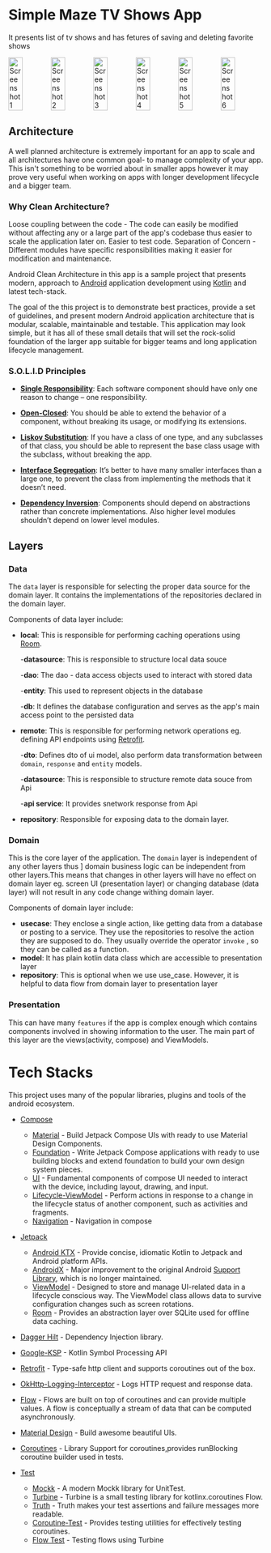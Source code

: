 # Simple Maze TV Shows App 

It presents list of tv shows and has fetures of saving and deleting favorite shows


<!-- ![rsz_1home](https://user-images.githubusercontent.com/65661628/210328313-474a6c50-7522-41e1-aca9-4edf1e571428.png)
![rsz_list](https://user-images.githubusercontent.com/65661628/210328324-22688261-3b3c-4af9-8797-5fd537d63022.png)
![rsz_search](https://user-images.githubusercontent.com/65661628/210328327-2c4496a7-e371-49e8-aeb2-9409b964f1d2.png)
![rsz_1detail](https://user-images.githubusercontent.com/65661628/210328992-7716600b-e534-4297-937b-b065cd44da11.png)
![rsz_favorite](https://user-images.githubusercontent.com/65661628/210328321-3de92342-7daa-476e-b819-c2b6502a880b.png) -->
<div style="display: flex; justify-content: center;">
  <img src="https://user-images.githubusercontent.com/65661628/210328313-474a6c50-7522-41e1-aca9-4edf1e571428.png" alt="Screenshot 1" style="width: 33%;" />
  <img src="https://user-images.githubusercontent.com/65661628/210328324-22688261-3b3c-4af9-8797-5fd537d63022.png)" alt="Screenshot 2" style="width: 33%;" />
  <img src="https://user-images.githubusercontent.com/65661628/210328327-2c4496a7-e371-49e8-aeb2-9409b964f1d2.png)" alt="Screenshot 3" style="width: 33%;" />
  <img src="https://user-images.githubusercontent.com/65661628/210328992-7716600b-e534-4297-937b-b065cd44da11.png)" alt="Screenshot 4" style="width: 33%;" />
  <img src="https://user-images.githubusercontent.com/65661628/210328321-3de92342-7daa-476e-b819-c2b6502a880b.png" alt="Screenshot 5" style="width: 33%;" />
  <img src="[img/img6.png](https://github.com/Txy822/TV-Shows-App-Challenge/assets/65661628/499e5733-e4fc-4c24-868c-986abe74ac82)" alt="Screenshot 6" style="width: 33%;" />
  </div>


## Architecture 
A well planned architecture is extremely important for an app to scale and all architectures have one common goal- to manage complexity of your app. This isn't something to be worried about in smaller apps however it may prove very useful when working on apps with longer development lifecycle and a bigger team.

### Why Clean Architecture?
Loose coupling between the code - The code can easily be modified without affecting any or a large part of the app's codebase thus easier to scale the application later on.
Easier to test code.
Separation of Concern - Different modules have specific responsibilities making it easier for modification and maintenance.



Android Clean Architecture in this app is a sample project that presents modern, approach to [Android](https://www.android.com/) application development using [Kotlin](https://kotlinlang.org/) and latest tech-stack.

The goal of the this project is to demonstrate best practices, provide a set of guidelines, and present modern Android
application architecture that is modular, scalable, maintainable and testable. This application may look simple, but it
has all of these small details that will set the rock-solid foundation of the larger app suitable for bigger teams and
long application lifecycle management.

### S.O.L.I.D Principles

- [__Single Responsibility__](https://en.wikipedia.org/wiki/Single-responsibility_principle): Each software component should have only one reason to change – one responsibility.

- [__Open-Closed__](https://en.wikipedia.org/wiki/Open%E2%80%93closed_principle#:~:text=In%20object%2Doriented%20programming%2C%20the,without%20modifying%20its%20source%20code.): You should be able to extend the behavior of a component, without breaking its usage, or modifying its extensions.

- [__Liskov Substitution__](https://en.wikipedia.org/wiki/Liskov_substitution_principle): If you have a class of one type, and any subclasses of that class, you should be able to represent the base class usage with the subclass, without breaking the app.

- [__Interface Segregation__](https://en.wikipedia.org/wiki/Interface_segregation_principle): It’s better to have many smaller interfaces than a large one, to prevent the class from implementing the methods that it doesn’t need.

- [__Dependency Inversion__](https://en.wikipedia.org/wiki/Dependency_inversion_principle): Components should depend on abstractions rather than concrete implementations. Also higher level modules shouldn’t depend on lower level modules.


## Layers

### Data
The ```data``` layer is responsible for selecting the proper data source for the domain layer. It contains the implementations of the repositories declared in the domain layer.

Components of data layer include:

- __local__: This is responsible for performing caching operations using [Room](https://developer.android.com/training/data-storage/room).
 
  -__datasource__: This is responsible to structure local data souce
 
  -__dao__: The dao - data access objects used to interact with stored data
  
  -__entity__: This used to represent objects in the database 
  
  -__db__:  It defines the database configuration and serves as the app's main access point to the persisted data

- __remote__: This is responsible for performing network operations eg. defining API endpoints using [Retrofit](https://square.github.io/retrofit/).
 
  -__dto__: Defines dto of ui model, also perform data transformation between ```domain```, ```response``` and ```entity``` models.
  
  -__datasource__: This is responsible to structure remote data souce from Api
   
  -__api service__: It provides  snetwork response  from Api

- __repository__: Responsible for exposing data to the domain layer.

### Domain
This is the core layer of the application. The ```domain``` layer is independent of any other layers thus ] domain business logic can be independent from other layers.This means that changes in other layers will have no effect on domain layer eg.  screen UI (presentation layer) or changing database (data layer) will not result in any code change withing domain layer.

Components of domain layer include:
- __usecase__: They enclose a single action, like getting data from a database or posting to a service. They use the repositories to resolve the action they are supposed to do. They usually override the operator ```invoke``` , so they can be called as a function.
- __model__: It has plain kotlin data class which are accessible to presentation layer
- __repository__: This is optional when we use use_case. However, it is helpful to data flow from domain layer to presentation layer
### Presentation
This can have many ```features``` if the app is complex enough which contains components involved in showing information to the user. The main part of this layer are the views(activity, compose) and ViewModels.



# Tech Stacks
This project uses many of the popular libraries, plugins and tools of the android ecosystem.

- [Compose](https://developer.android.com/jetpack/compose)
  
    - [Material](https://developer.android.com/jetpack/androidx/releases/compose-material) - Build Jetpack Compose UIs with ready to use Material Design Components.
    - [Foundation](https://developer.android.com/jetpack/androidx/releases/compose-foundation) - Write Jetpack Compose applications with ready to use building blocks and extend foundation to build your own design system pieces.
    - [UI](https://developer.android.com/jetpack/androidx/releases/compose-ui) - Fundamental components of compose UI needed to interact with the device, including layout, drawing, and input.
    - [Lifecycle-ViewModel](https://developer.android.com/jetpack/androidx/releases/lifecycle) - Perform actions in response to a change in the lifecycle status of another component, such as activities and fragments.
    - [Navigation](https://developer.android.com/jetpack/compose/navigation) - Navigation in compose 
  
- [Jetpack](https://developer.android.com/jetpack)

    - [Android KTX](https://developer.android.com/kotlin/ktx.html) - Provide concise, idiomatic Kotlin to Jetpack and Android platform APIs.
    - [AndroidX](https://developer.android.com/jetpack/androidx) - Major improvement to the original Android [Support Library](https://developer.android.com/topic/libraries/support-library/index), which is no longer maintained.
    - [ViewModel](https://developer.android.com/topic/libraries/architecture/viewmodel) - Designed to store and manage UI-related data in a lifecycle conscious way. The ViewModel class allows data to survive configuration changes such as screen rotations.
    - [Room](https://developer.android.com/training/data-storage/room) - Provides an abstraction layer over SQLite used for offline data caching.

- [Dagger Hilt](https://dagger.dev/hilt/) - Dependency Injection library.
- [Google-KSP](https://github.com/google/ksp/) - Kotlin Symbol Processing API  
- [Retrofit](https://square.github.io/retrofit/) - Type-safe http client and supports coroutines out of the box.
- [OkHttp-Logging-Interceptor](https://github.com/square/okhttp/blob/master/okhttp-logging-interceptor/README.md) - Logs HTTP request and response data.
- [Flow](https://developer.android.com/kotlin/flow) - Flows are built on top of coroutines and can provide multiple values. A flow is conceptually a stream of data that can be computed asynchronously.
- [Material Design](https://material.io/develop/android/docs/getting-started/) - Build awesome beautiful UIs.
- [Coroutines](https://github.com/Kotlin/kotlinx.coroutines) - Library Support for coroutines,provides runBlocking coroutine builder used in tests.

  
- [Test](https://en.wikipedia.org/wiki/Unit_testing)

    - [Mockk](https://mockk.io/) - A modern Mockk library for UnitTest.
    - [Turbine](https://github.com/cashapp/turbine) - Turbine is a small testing library for kotlinx.coroutines Flow.
    - [Truth](https://github.com/google/truth) - Truth makes your test assertions and failure messages more readable.
    - [Coroutine-Test](https://github.com/Kotlin/kotlinx.coroutines/tree/master/kotlinx-coroutines-test) - Provides testing utilities for effectively testing coroutines.
    - [Flow Test](https://developer.android.com/kotlin/flow/test) - Testing flows using Turbine 
    
